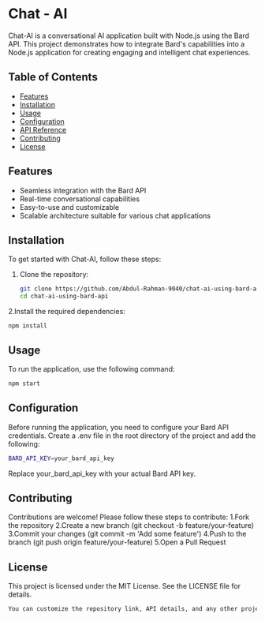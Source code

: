 # Chat - AI

Chat-AI is a conversational AI application built with Node.js using the Bard API. This project demonstrates how to integrate Bard's capabilities into a Node.js application for creating engaging and intelligent chat experiences.

## Table of Contents

- [Features](#features)
- [Installation](#installation)
- [Usage](#usage)
- [Configuration](#configuration)
- [API Reference](#api-reference)
- [Contributing](#contributing)
- [License](#license)

## Features

- Seamless integration with the Bard API
- Real-time conversational capabilities
- Easy-to-use and customizable
- Scalable architecture suitable for various chat applications

## Installation

To get started with Chat-AI, follow these steps:

1. Clone the repository:

   ```bash
   git clone https://github.com/Abdul-Rahman-9040/chat-ai-using-bard-api.git
   cd chat-ai-using-bard-api
   ```
2.Install the required dependencies:
```
npm install
```
## Usage
To run the application, use the following command:
```bash
npm start
```
## Configuration
Before running the application, you need to configure your Bard API credentials. Create a .env file in the root directory of the project and add the following:
```bash
BARD_API_KEY=your_bard_api_key
```
Replace your_bard_api_key with your actual Bard API key.

## Contributing
Contributions are welcome! Please follow these steps to contribute:
1.Fork the repository
2.Create a new branch (git checkout -b feature/your-feature)
3.Commit your changes (git commit -m 'Add some feature')
4.Push to the branch (git push origin feature/your-feature)
5.Open a Pull Request

## License
This project is licensed under the MIT License. See the LICENSE file for details.
```bash
You can customize the repository link, API details, and any other project-specific information as needed.
```
